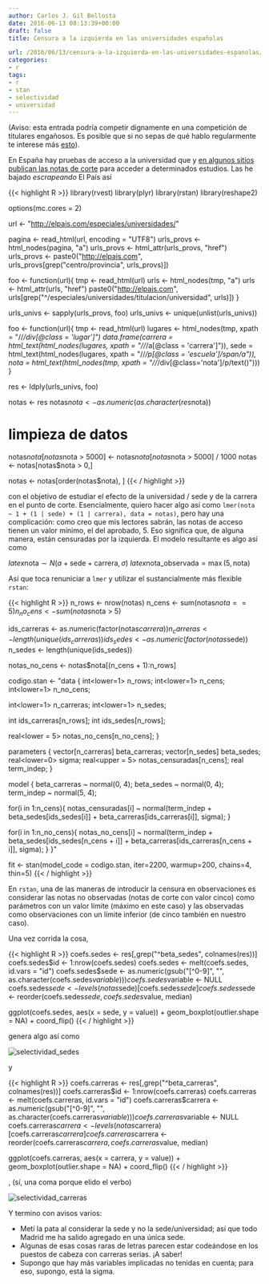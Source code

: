 ```yaml
---
author: Carlos J. Gil Bellosta
date: 2016-06-13 08:13:39+00:00
draft: false
title: Censura a la izquierda en las universidades españolas

url: /2016/06/13/censura-a-la-izquierda-en-las-universidades-espanolas/
categories:
- r
tags:
- r
- stan
- selectividad
- universidad
---
```


(Aviso: esta entrada podría competir dignamente en una competición de titulares engañosos. Es posible que si no sepas de qué hablo regularmente te interese más [esto](http://www.eldiario.es/)).

En España hay pruebas de acceso a la universidad que y [en algunos sitios publican las notas de corte](http://elpais.com/especiales/universidades/) para acceder a determinados estudios. Las he bajado _escrapeando_ El País así

{{< highlight R >}}
library(rvest)
library(plyr)
library(rstan)
library(reshape2)

options(mc.cores = 2)

url <- "http://elpais.com/especiales/universidades/"

pagina     <- read_html(url, encoding = "UTF8")
urls_provs <- html_nodes(pagina, "a")
urls_provs <- html_attr(urls_provs, "href")
urls_provs <- paste0("http://elpais.com", urls_provs[grep("centro/provincia", urls_provs)])

foo <- function(url){
  tmp  <- read_html(url)
  urls <- html_nodes(tmp, "a")
  urls <- html_attr(urls, "href")
  paste0("http://elpais.com", urls[grep("^/especiales/universidades/titulacion/universidad", urls)])
}

urls_univs <- sapply(urls_provs, foo)
urls_univs <- unique(unlist(urls_univs))


foo <- function(url){
  tmp <- read_html(url)
  lugares <- html_nodes(tmp, xpath = "//*/div[@class = 'lugar']")
  data.frame(carrera = html_text(html_nodes(lugares, xpath = "//*/a[@class = 'carrera']")),
              sede = html_text(html_nodes(lugares, xpath = "//*/p[@class = 'escuela']/span/a")),
              nota = html_text(html_nodes(tmp, xpath = "//*/div[@class='nota']/p/text()")))
}

res <- ldply(urls_univs, foo)

notas <- res
notas$nota <- as.numeric(as.character(res$nota))

# limpieza de datos
notas$nota[notas$nota > 5000] <- notas$nota[notas$nota > 5000] / 1000
notas <- notas[notas$nota > 0,]

notas <- notas[order(notas$nota), ]
{{< / highlight >}}


con el objetivo de estudiar el efecto de la universidad / sede y de la carrera en el punto de corte. Esencialmente, quiero hacer algo así como `lmer(nota ~ 1 + (1 | sede) + (1 | carrera), data = notas)`, pero hay una complicación: como creo que mis lectores sabrán, las notas de acceso tienen un valor mínimo, el del aprobado, 5. Eso significa que, de alguna manera, están censuradas por la izquierda. El modelo resultante es algo así como

$latex \text{nota} \sim N(a + \text{sede} + \text{carrera}, \sigma)$
$latex \text{nota\_observada} = \max(5, \text{nota})$

Así que toca renuniciar a `lmer` y utilizar el sustancialmente más flexible `rstan`:

{{< highlight R >}}
n_rows   <- nrow(notas)
n_cens   <- sum(notas$nota == 5)
n_no_cens <- sum(notas$nota > 5)

ids_carreras <- as.numeric(factor(notas$carrera))
n_carreras   <- length(unique(ids_carreras))
ids_sedes    <- as.numeric(factor(notas$sede))
n_sedes      <- length(unique(ids_sedes))

notas_no_cens <- notas$nota[(n_cens + 1):n_rows]

codigo.stan <- "data {
  int<lower=1> n_rows;
  int<lower=1> n_cens;
  int<lower=1> n_no_cens;

  int<lower=1> n_carreras;
  int<lower=1> n_sedes;

  int ids_carreras[n_rows];
  int ids_sedes[n_rows];

  real<lower = 5> notas_no_cens[n_no_cens];
}

parameters {
  vector[n_carreras] beta_carreras;
  vector[n_sedes]    beta_sedes;
  real<lower=0> sigma;
  real<upper = 5> notas_censuradas[n_cens];
  real term_indep;
}

model {
  beta_carreras ~ normal(0, 4);
  beta_sedes    ~ normal(0, 4);
  term_indep    ~ normal(5, 4);

  for(i in 1:n_cens){
    notas_censuradas[i] ~ normal(term_indep + beta_sedes[ids_sedes[i]] + beta_carreras[ids_carreras[i]], sigma);
  }

  for(i in 1:n_no_cens){
    notas_no_cens[i] ~ normal(term_indep + beta_sedes[ids_sedes[n_cens + i]] + beta_carreras[ids_carreras[n_cens + i]], sigma);
  }
}"

fit <- stan(model_code = codigo.stan,
            iter=2200, warmup=200,
            chains=4, thin=5)
{{< / highlight >}}


En `rstan`, una de las maneras de introducir la censura en observaciones es considerar las notas no observadas (notas de corte con valor cinco) como parámetros con un valor límite (máximo en este caso) y las observadas como observaciones con un límite inferior (de cinco también en nuestro caso).

Una vez corrida la cosa,

{{< highlight R >}}
coefs.sedes <- res[,grep("^beta_sedes", colnames(res))]
coefs.sedes$id <- 1:nrow(coefs.sedes)
coefs.sedes <- melt(coefs.sedes, id.vars = "id")
coefs.sedes$sede <- as.numeric(gsub("[^0-9]", "",
                                    as.character(coefs.sedes$variable)))
coefs.sedes$variable <- NULL
coefs.sedes$sede <- levels(notas$sede)[coefs.sedes$sede]
coefs.sedes$sede <- reorder(coefs.sedes$sede, coefs.sedes$value, median)

ggplot(coefs.sedes, aes(x = sede, y = value)) +
  geom_boxplot(outlier.shape = NA) + coord_flip()
{{< / highlight >}}

genera algo así como

![selectividad_sedes](/wp-uploads/2016/06/selectividad_sedes.png#center)

y

{{< highlight R >}}
coefs.carreras <- res[,grep("^beta_carreras", colnames(res))]
coefs.carreras$id <- 1:nrow(coefs.carreras)
coefs.carreras <- melt(coefs.carreras, id.vars = "id")
coefs.carreras$carrera <- as.numeric(gsub("[^0-9]", "", as.character(coefs.carreras$variable)))
coefs.carreras$variable <- NULL
coefs.carreras$carrera <- levels(notas$carrera)[coefs.carreras$carrera]
coefs.carreras$carrera <- reorder(coefs.carreras$carrera, coefs.carreras$value, median)

ggplot(coefs.carreras, aes(x = carrera, y = value)) +
  geom_boxplot(outlier.shape = NA) + coord_flip()
{{< / highlight >}}


, (sí, una coma porque elido el verbo)

![selectividad_carreras](/wp-uploads/2016/06/selectividad_carreras.png#center)

Y termino con avisos varios:

* Metí la pata al considerar la sede y no la sede/universidad; así que todo Madrid me ha salido agregado en una única sede.
* Algunas de esas cosas raras de letras parecen estar codeándose en los puestos de cabeza con carreras serias. ¡A saber!
* Supongo que hay más variables implicadas no tenidas en cuenta; para eso, supongo, está la sigma.



